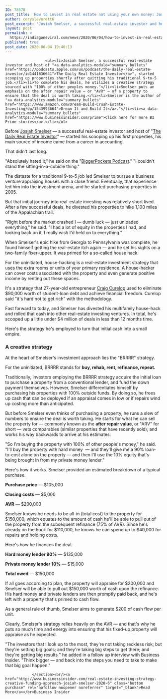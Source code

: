 ```yaml
---
ID: 78578
post_title: 'How to invest in real estate not using your own money: Josiah Smelser &#8211; Business Insider'
author: cerysleverett6
post_excerpt: 'Josiah Smelser, a successful real-estate investor and host of "The Daily Real Estate Investor", started scooping up properties shortly after quitting his traditional 9-to-5 job.To complete his deals, he utilizes a creative strategy sourced with "100% of other peoples money."Smelser puts an emphasis on the after repair value — or "AVR" — of a property&hellip;'
layout: post
permalink: >
  https://indiagoneviral.com/news/2020/06/04/how-to-invest-in-real-estate-not-using-your-own-money-josiah-smelser-business-insider/78578/cerysleverett6/
published: true
post_date: 2020-06-04 19:40:13
---
```

<section data-post-type="post" data-track-content=""><div data-piano-inline-content-wrapper="" id="piano-inline-content-wrapper">

                      <ul><li>Josiah Smelser, a successful real-estate investor and host of "<a data-analytics-module="summary_bullets" href="https://podcasts.apple.com/us/podcast/the-daily-real-estate-investor/id1441836641">The Daily Real Estate Investor</a>", started scooping up properties shortly after quitting his traditional 9-to-5 job.</li><li>To complete his deals, he utilizes a creative strategy sourced with "100% of other peoples money."</li><li>Smelser puts an emphasis on the after repair value — or "AVR" — of a property to ensure that the deal is worth taking.</li><li>Smelser is the author of "<a data-analytics-module="summary_bullets" href="https://www.amazon.com/Dream-Build-Crush-Estate-Investing/dp/1543993664">Dream It and Build It</a>."</li><li><a data-analytics-module="summary_bullets" href="https://www.businessinsider.com/prime">Click here for more BI Prime stories</a>.</li></ul>


<p>Before <a data-analytics-module="body_link" href="https://www.instagram.com/dailyrealestateinvestor/?hl=en">Josiah Smelser</a> — a successful real-estate investor and host of "<a data-analytics-module="body_link" href="https://podcasts.apple.com/us/podcast/the-daily-real-estate-investor/id1441836641">The Daily Real Estate Investor</a>" — started his scooping up his first properties, his main source of income came from a career in accounting.</p><p>That didn't last long.</p><p>"Absolutely hated it," he said on the "<a data-analytics-module="body_link" href="https://www.biggerpockets.com/podcast">BiggerPockets Podcast</a>." "I couldn't stand the sitting-in-a-cubicle thing."</p><p>The distaste for a traditional 9-to-5 job led Smelser to pursue a business venture appraising houses with a close friend. Eventually, that experience led him into the investment arena, and he started purchasing properties in 2005.</p>



<p>But that initial journey into real-estate investing was relatively short lived. After a few successful deals, he divested his properties to hike 1,100 miles of the Appalachian trail.</p><p>"Right before the market crashed I — dumb luck — just unloaded everything," he said. "I had a lot of equity in the properties I had, and looking back on it, I really wish I'd held on to everything."</p><p>When Smelser's epic hike from Georgia to Pennsylvania was complete, he found himself getting the real-estate itch again — and he set his sights on a two-family fixer-upper. It was primed for a so-called house hack. </p><p>For the uninitiated, house-hacking is a real-estate investment strategy that uses the extra rooms or units of your primary residence. A house-hacker can cover costs associated with the property and even generate positive income by renting out these spaces.</p>



<p>It's a strategy that 27-year-old entrepreneur <a data-analytics-module="body_link" data-analytics-post-depth="80" href="https://www.businessinsider.com/real-estate-investing-house-hacking-strategy-financial-independence-craig-curelop-2020-2">Craig Curelop</a> used to eliminate $90,000 worth of student-loan debt and achieve financial freedom. Curelop said "it's hard not to get rich" with the methodology.</p><p>Fast forward to today, and Smelser has divested his multifamily house-hack and rolled that cash into other real-estate investing ventures. In total, he's scooped up a little under $4 million of deals in less than 12 months time. </p><p>Here's the strategy he's employed to turn that initial cash into a small empire.</p><h3>A creative strategy</h3><p>At the heart of Smelser's investment approach lies the "BRRRR" strategy.</p>



<p>For the uninitiated, BRRRR stands for <strong>buy, rehab, rent, refinance, repeat. </strong></p><p>Traditionally, investors employing the BRRRR strategy acquire the initial loan to purchase a property from a conventional lender, and fund the down payment themselves. However, Smelser differentiates himself by purchasing his properties with 100% outside funds. By doing so, he frees up cash that can be deployed if an appraisal comes in low or if repairs wind up costing more than anticipated.</p><p>But before Smelser even thinks of purchasing a property, he runs a slew of numbers to ensure the deal is worth taking. He starts for what he can sell the property for — commonly known as the <strong>after repair value</strong>, or "ARV" for short — vets comparables (similar properties that have recently sold), and works his way backwards to arrive at his estimates.</p><p>"So I'm buying the property with 100% of other people's money," he said. "I'll buy the property with hard money  — and they'll give me a 90% loan-to-cost alone on the property — and then I'll use the 10% equity that's being brought in from my private money lender."</p>



<p>Here's how it works. Smelser provided an estimated breakdown of a typical purchase.</p><p><strong>Purchase price</strong> — $105,000</p><p><strong>Closing costs</strong> — $5,000</p><p><strong>AVR</strong> — $200,000 </p>



<p>Smelser knows he needs to be all-in (total cost) to the property for $150,000, which equates to the amount of cash he'll be able to pull out of the property from the subsequent refinance (75% of AVR). Since he's already on the hook for $110,000, he knows he can spend up to $40,000 for repairs and holding costs.</p><p>Here's how he finances the deal.</p><p><strong>Hard money lender 90%</strong> — $135,000</p><p><strong>Private money lender 10%</strong> — $15,000</p>



<p><strong>Total owed</strong> — $150,000</p><p>If all goes according to plan, the property will appraise for $200,000 and Smelser will be able to pull out $150,000 worth of cash upon the refinance. His hard money and private lenders are then promptly paid back, and he's left with a property that's primed to cash flow. </p><p>As a general rule of thumb, Smelser aims to generate $200 of cash flow per unit.</p><p>Clearly, Smelser's strategy relies heavily on the AVR — and that's why he puts so much time and energy into ensuring that his fixed-up property will appraise as he expected.</p>



<p>"The investors that I look up to the most, they're not taking reckless risk; but they're setting big goals; and they're taking big steps to get there; and they're getting big results " he added in a follow up interview with Business Insider. "Think bigger — and back into the steps you need to take to make that big goal happen."</p>
                  </div>


                </section><br/><a href="http://www.businessinsider.com/real-estate-investing-strategy-creative-funding-approach-josiah-smelser-2020-6" class="button purchase" rel="nofollow noopener noreferrer" target="_blank">Read More</a></br>Business Insider